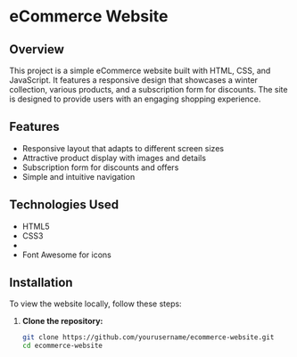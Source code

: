 # eCommerce Website

## Overview
This project is a simple eCommerce website built with HTML, CSS, and JavaScript. It features a responsive design that showcases a winter collection, various products, and a subscription form for discounts. The site is designed to provide users with an engaging shopping experience.

## Features
- Responsive layout that adapts to different screen sizes
- Attractive product display with images and details
- Subscription form for discounts and offers
- Simple and intuitive navigation

## Technologies Used
- HTML5
- CSS3
- 
- Font Awesome for icons

## Installation
To view the website locally, follow these steps:

1. **Clone the repository:**
   ```bash
   git clone https://github.com/yourusername/ecommerce-website.git
   cd ecommerce-website
